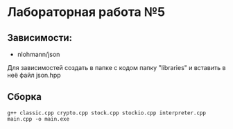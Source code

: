 # Лабораторная работа №5

## Зависимости:

- nlohmann/json

Для зависимостей создать в папке с кодом папку "libraries" и вставить в неё файл json.hpp

## Сборка

`g++ classic.cpp crypto.cpp stock.cpp stockio.cpp interpreter.cpp main.cpp -o main.exe`
